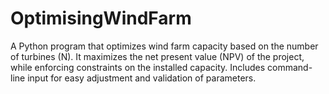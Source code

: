 # OptimisingWindFarm
A Python program that optimizes wind farm capacity based on the number of turbines (N). It maximizes the net present value (NPV) of the project, while enforcing constraints on the installed capacity. Includes command-line input for easy adjustment and validation of parameters.

